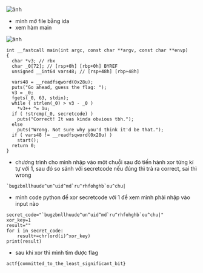 ![ảnh](https://github.com/LDV-SpaceK/-ngstromCTF2024/assets/151914246/91a48f83-cd5d-465d-8935-3bea1b9337c6)

* mình mở file bằng ida
* xem hàm main

![ảnh](https://github.com/LDV-SpaceK/-ngstromCTF2024/assets/151914246/7afdebb9-d67f-4ae4-83ce-18c8d5d11a0b)

```
int __fastcall main(int argc, const char **argv, const char **envp)
{
  char *v3; // rbx
  char _0[72]; // [rsp+0h] [rbp+0h] BYREF
  unsigned __int64 vars48; // [rsp+48h] [rbp+48h]

  vars48 = __readfsqword(0x28u);
  puts("Go ahead, guess the flag: ");
  v3 = _0;
  fgets(_0, 63, stdin);
  while ( strlen(_0) > v3 - _0 )
    *v3++ ^= 1u;
  if ( !strcmp(_0, secretcode) )
    puts("Correct! It was kinda obvious tbh.");
  else
    puts("Wrong. Not sure why you'd think it'd be that.");
  if ( vars48 != __readfsqword(0x28u) )
    start();
  return 0;
}
```

* chương trình cho mình nhập vào một chuỗi sau đó tiến hành xor từng kí tự với 1, sau đó so sánh với secretcode nếu đúng thì trả ra correct, sai thì wrong
```
`bugzbnllhuude^un^uid^md`ru^rhfohghb`ou^chu|
```
* mình code python để xor secretcode với 1 để xem mình phải nhập vào input nào

```
secret_code="`bugzbnllhuude^un^uid^md`ru^rhfohghb`ou^chu|"
xor_key=1
result=""
for i in secret_code:
    result+=chr(ord(i)^xor_key)
print(result)
```
* sau khi xor thì mình tìm được flag

`actf{committed_to_the_least_significant_bit}`
